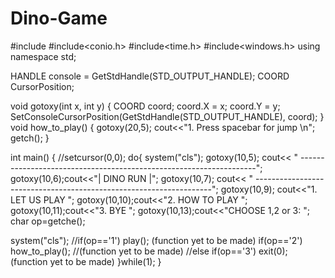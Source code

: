 # Dino-Game
#include<iostream>
#include<conio.h>
#include<time.h>
#include<windows.h>
using namespace std;

HANDLE console = GetStdHandle(STD_OUTPUT_HANDLE);
COORD CursorPosition;

void gotoxy(int x, int y)
{
COORD coord;
coord.X = x;
coord.Y = y;
SetConsoleCursorPosition(GetStdHandle(STD_OUTPUT_HANDLE), coord);  }
void how_to_play()
{
   gotoxy(20,5); cout<<"1. Press spacebar for jump \n";
   getch();
}

int main()
{
//setcursor(0,0);
do{
system("cls");
gotoxy(10,5); cout<< " -------------------------------------------------------------------";
gotoxy(10,6);cout<<"|                           DINO RUN                                |";
gotoxy(10,7); cout<< " -------------------------------------------------------------------";
gotoxy(10,9); cout<<"1. LET US PLAY ";
gotoxy(10,10);cout<<"2. HOW TO PLAY ";
gotoxy(10,11);cout<<"3. BYE ";
gotoxy(10,13);cout<<"CHOOSE 1,2 or 3: ";
char op=getche();

system("cls");
//if(op=='1') play(); (function yet to be made)
if(op=='2') how_to_play(); //(function yet to be made)
//else if(op=='3') exit(0); (function yet to be made)
}while(1);
}
